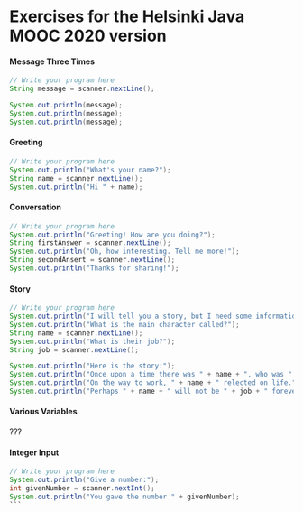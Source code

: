 # Exercises for the Helsinki Java MOOC 2020 version

#### Message Three Times
```java
// Write your program here
String message = scanner.nextLine();

System.out.println(message);
System.out.println(message);
System.out.println(message);
```

#### Greeting
```java
// Write your program here
System.out.println("What's your name?");
String name = scanner.nextLine();
System.out.println("Hi " + name);
````

#### Conversation
```java
// Write your program here
System.out.println("Greeting! How are you doing?");
String firstAnswer = scanner.nextLine();
System.out.println("Oh, how interesting. Tell me more!");
String secondAnsert = scanner.nextLine();
System.out.println("Thanks for sharing!");
````

#### Story
```java
// Write your program here
System.out.println("I will tell you a story, but I need some information first.");
System.out.println("What is the main character called?");
String name = scanner.nextLine();
System.out.println("What is their job?");
String job = scanner.nextLine();

System.out.println("Here is the story:");
System.out.println("Once upon a time there was " + name + ", who was " + job + ".");
System.out.println("On the way to work, " + name + " relected on life.");
System.out.println("Perhaps " + name + " will not be " + job + " forever.");
````

#### Various Variables

???


#### Integer Input
````java
// Write your program here
System.out.println("Give a number:");
int givenNumber = scanner.nextInt();
System.out.println("You gave the number " + givenNumber);
```




